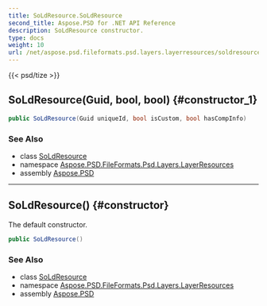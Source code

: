 ```yaml
---
title: SoLdResource.SoLdResource
second_title: Aspose.PSD for .NET API Reference
description: SoLdResource constructor. 
type: docs
weight: 10
url: /net/aspose.psd.fileformats.psd.layers.layerresources/soldresource/soldresource/
---
```

{{< psd/tize >}}
## SoLdResource(Guid, bool, bool) {#constructor_1}

```csharp
public SoLdResource(Guid uniqueId, bool isCustom, bool hasCompInfo)
```

### See Also

* class [SoLdResource](../)
* namespace [Aspose.PSD.FileFormats.Psd.Layers.LayerResources](../../soldresource/)
* assembly [Aspose.PSD](../../../)

---

## SoLdResource() {#constructor}

The default constructor.

```csharp
public SoLdResource()
```

### See Also

* class [SoLdResource](../)
* namespace [Aspose.PSD.FileFormats.Psd.Layers.LayerResources](../../soldresource/)
* assembly [Aspose.PSD](../../../)


